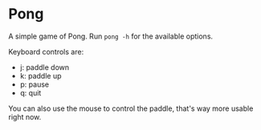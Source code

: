 # Pong

A simple game of Pong.
Run `pong -h` for the available options.

Keyboard controls are:

* j: paddle down
* k: paddle up
* p: pause
* q: quit

You can also use the mouse to control the paddle, that's way more usable right
now.
